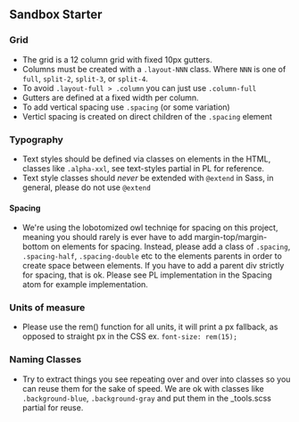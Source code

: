 ## Sandbox Starter

### Grid

- The grid is a 12 column grid with fixed 10px gutters.
- Columns must be created with a `.layout-NNN` class. Where `NNN` is one of `full`, `split-2`, `split-3`, or `split-4`.
- To avoid `.layout-full > .column` you can just use `.column-full`
- Gutters are defined at a fixed width per column.
- To add vertical spacing use `.spacing` (or some variation)
- Verticl spacing is created on direct children of the `.spacing` element

### Typography

- Text styles should be defined via classes on elements in the HTML, classes like `.alpha-xxl`, see text-styles partial in PL for reference.
- Text style classes should _never_ be extended with `@extend` in Sass, in general, please do not use `@extend`


#### Spacing

- We're using the lobotomized owl techniqe for spacing on this project, meaning you should rarely is ever have to add margin-top/margin-bottom on elements for spacing. Instead, please add a class of `.spacing`, `.spacing-half`, `.spacing-double` etc to the elements parents in order to create space between elements. If you have to add a parent div strictly for spacing, that is ok. Please see PL implementation in the Spacing atom for example implementation.


### Units of measure

- Please use the rem() function for all units, it will print a px fallback, as opposed to straight px in the CSS ex. `font-size: rem(15);`

### Naming Classes

- Try to extract things you see repeating over and over into classes so you can reuse them for the sake of speed. We are ok with classes like `.background-blue`, `.background-gray` and put them in the _tools.scss partial for reuse.

